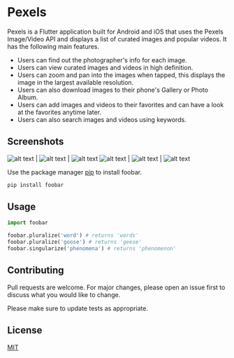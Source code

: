 # Pexels

Pexels is a Flutter application built for Android and iOS that uses the Pexels Image/Video API and displays a list of curated images and popular videos. It has the following main features.

- Users can find out the photographer's info for each image.
- Users can view curated images and videos in high definition.
- Users can zoom and pan into the images when tapped, this displays the image in the largest available resolution.
- Users can also download images to their phone's Gallery or Photo Album.
- Users can add images and videos to their favorites and can have a look at the favorites anytime later.
- Users can also search images and videos using keywords.

## Screenshots

![alt text](./screenshots/1.png) | ![alt text](./screenshots/2.png) | ![alt text](./screenshots/3.png)
![alt text](./screenshots/4.png) | ![alt text](./screenshots/5.png) | ![alt text](./screenshots/6.png)

Use the package manager [pip](https://pip.pypa.io/en/stable/) to install foobar.

```bash
pip install foobar
```

## Usage

```python
import foobar

foobar.pluralize('word') # returns 'words'
foobar.pluralize('goose') # returns 'geese'
foobar.singularize('phenomena') # returns 'phenomenon'
```

## Contributing
Pull requests are welcome. For major changes, please open an issue first to discuss what you would like to change.

Please make sure to update tests as appropriate.

## License
[MIT](https://choosealicense.com/licenses/mit/)